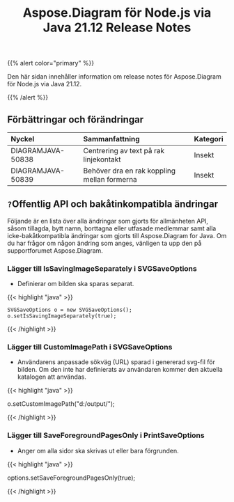 ﻿---
title: Aspose.Diagram för Node.js via Java 21.12 Release Notes
type: docs
weight: 3
url: /sv/java/aspose-diagram-for-node-js-via-java-21-12-release-notes/
---
{{% alert color="primary" %}}

Den här sidan innehåller information om release notes för Aspose.Diagram för Node.js via Java 21.12.


{{% /alert %}}
## **Förbättringar och förändringar**  ##

|**Nyckel**|**Sammanfattning**|**Kategori**|
|:- |:- |:- |
|DIAGRAMJAVA-50838|Centrering av text på rak linjekontakt|Insekt|
|DIAGRAMJAVA-50839|Behöver dra en rak koppling mellan formerna|Insekt|
## `?`**Offentlig API och bakåtinkompatibla ändringar**
Följande är en lista över alla ändringar som gjorts för allmänheten API, såsom tillagda, bytt namn, borttagna eller utfasade medlemmar samt alla icke-bakåtkompatibla ändringar som gjorts till Aspose.Diagram for Java. Om du har frågor om någon ändring som anges, vänligen ta upp den på supportforumet Aspose.Diagram.


### **Lägger till IsSavingImageSeparately i SVGSaveOptions**
- Definierar om bilden ska sparas separat.

{{< highlight "java" >}}

    SVGSaveOptions o = new SVGSaveOptions();
    o.setIsSavingImageSeparately(true);

{{< /highlight >}}


### **Lägger till CustomImagePath i SVGSaveOptions**
- Användarens anpassade sökväg (URL) sparad i genererad svg-fil för bilden. Om den inte har definierats av användaren kommer den aktuella katalogen att användas.

{{< highlight "java" >}}

  o.setCustomImagePath("d:/output/");

{{< /highlight >}}

### **Lägger till SaveForegroundPagesOnly i PrintSaveOptions**
- Anger om alla sidor ska skrivas ut eller bara förgrunden.

{{< highlight "java" >}}

 options.setSaveForegroundPagesOnly(true);

{{< /highlight >}}
